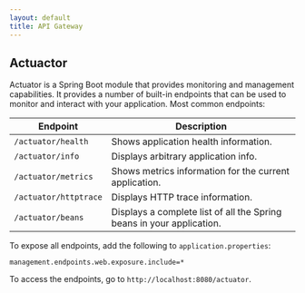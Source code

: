 ```yaml
---
layout: default
title: API Gateway
---
```

## Actuactor

Actuator is a Spring Boot module that provides monitoring and management capabilities.
It provides a number of built-in endpoints that can be used to monitor and interact with your application.
Most common endpoints:

| Endpoint              | Description                                                           |
|-----------------------|-----------------------------------------------------------------------|
| `/actuator/health`    | Shows application health information.                                 |
| `/actuator/info`      | Displays arbitrary application info.                                  |
| `/actuator/metrics`   | Shows metrics information for the current application.                |
| `/actuator/httptrace` | Displays HTTP trace information.                                      |
| `/actuator/beans`     | Displays a complete list of all the Spring beans in your application. |

To expose all endpoints, add the following to `application.properties`:

```properties
management.endpoints.web.exposure.include=*
```

To access the endpoints, go to `http://localhost:8080/actuator`.